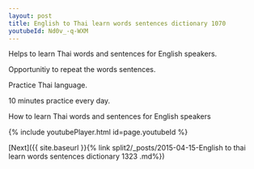 ```yaml
---
layout: post
title: English to Thai learn words sentences dictionary 1070 
youtubeId: Nd0v_-q-WXM
---
```

 
 
Helps to learn Thai words and sentences for English speakers.

Opportunitiy to repeat the words sentences. 

Practice Thai language. 
 
10 minutes practice every day. 
 
How to learn Thai words and sentences for English speakers 
 
{% include youtubePlayer.html id=page.youtubeId %}
 
 
[Next]({{ site.baseurl }}{% link  split2/_posts/2015-04-15-English to thai learn words sentences dictionary 1323 .md%})
 
